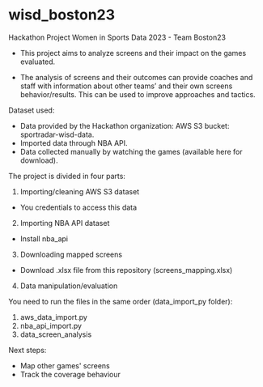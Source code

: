 # wisd_boston23
Hackathon Project Women in Sports Data 2023 - Team Boston23

- This project aims to analyze screens and their impact on the games evaluated.

- The analysis of screens and their outcomes can provide coaches and staff with information about other teams’ and their own screens behavior/results. This can be used to improve approaches and tactics.

Dataset used:
- Data provided by the Hackathon organization: AWS S3 bucket: sportradar-wisd-data.
- Imported data through NBA API.
- Data collected manually by watching the games (available here for download).

The project is divided in four parts:
1. Importing/cleaning AWS S3 dataset
  - You credentials to access this data
2. Importing NBA API dataset
  - Install nba_api
3. Downloading mapped screens 
  - Download .xlsx file from this repository (screens_mapping.xlsx)
4. Data manipulation/evaluation

You need to run the files in the same order (data_import_py folder):
1. aws_data_import.py
2. nba_api_import.py
3. data_screen_analysis

Next steps:
- Map other games' screens
- Track the coverage behaviour
